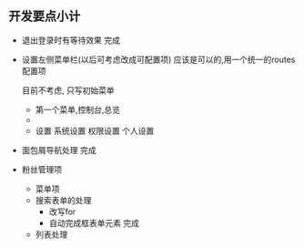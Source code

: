 ## 开发要点小计 

* 退出登录时有等待效果
    完成
    
* 设置左侧菜单栏(以后可考虑改成可配置项) 
    应该是可以的,用一个统一的routes配置项
    
    目前不考虑, 只写初始菜单
    - 第一个菜单,控制台,总览
    -
    - 设置
        系统设置
        权限设置
        个人设置
* 面包屑导航处理
    完成

* 粉丝管理项
    - 菜单项
    - 搜索表单的处理
        - 改写for
        - 自动完成框表单元素
            完成
    - 列表处理  
            
        
    
    
